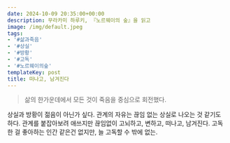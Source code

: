 ```yaml
---
date: 2024-10-09 20:35:00+00:00
description: 무라카미 하루키, 『노르웨이의 숲』을 읽고
image: /img/default.jpeg
tags:
- '#삶과죽음'
- '#상실'
- '#방황'
- '#고독'
- '#노르웨이의숲'
templateKey: post
title: 떠나고, 남겨진다
---
```


>삶의 한가운데에서 모든 것이 죽음을 중심으로 회전했다.

상실과 방황이 젊음이 아닌가 싶다. 관계의 자유는 끊임 없는 상실로 나오는 것 같기도 하다. 관계를 붙잡아보려 애쓰지만 끊임없이 고뇌하고, 변하고, 떠나고, 남겨진다. 고독한 걸 좋아하는 인간 같은건 없지만, 늘 고독할 수 밖에 없는.
